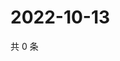 # 2022-10-13

共 0 条

<!-- BEGIN WEIBO -->
<!-- 最后更新时间 Thu Oct 13 2022 23:20:43 GMT+0800 (China Standard Time) -->

<!-- END WEIBO -->

